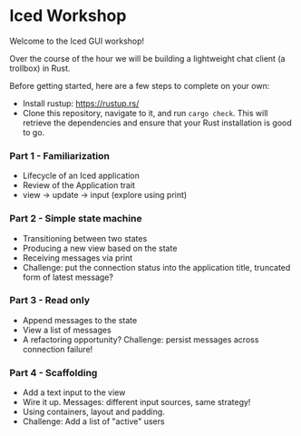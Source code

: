 # Iced Workshop

Welcome to the Iced GUI workshop!

Over the course of the hour we will be building a lightweight chat client (a trollbox) in Rust.

Before getting started, here are a few steps to complete on your own:

- Install rustup: https://rustup.rs/
- Clone this repository, navigate to it, and run `cargo check`. This will retrieve the dependencies and ensure that your Rust installation is good to go.

### Part 1 - Familiarization

- Lifecycle of an Iced application
- Review of the Application trait
- view -> update -> input (explore using print)

### Part 2 - Simple state machine

- Transitioning between two states
- Producing a new view based on the state
- Receiving messages via print
- Challenge: put the connection status into the application title, truncated form of latest message?

### Part 3 - Read only

- Append messages to the state
- View a list of messages
- A refactoring opportunity? Challenge: persist messages across connection failure!

### Part 4 - Scaffolding

- Add a text input to the view
- Wire it up. Messages: different input sources, same strategy!
- Using containers, layout and padding.
- Challenge: Add a list of "active" users
